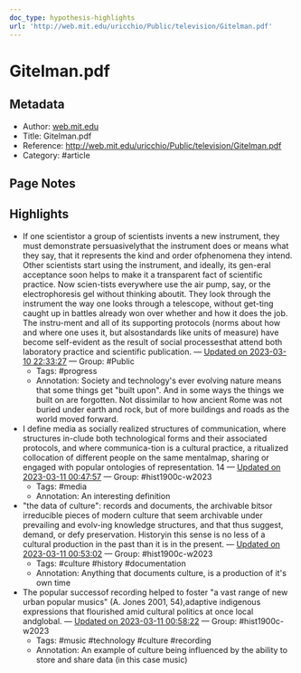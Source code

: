 ```yaml
---
doc_type: hypothesis-highlights
url: 'http://web.mit.edu/uricchio/Public/television/Gitelman.pdf'
---
```


# Gitelman.pdf

## Metadata
- Author: [web.mit.edu]()
- Title: Gitelman.pdf
- Reference: http://web.mit.edu/uricchio/Public/television/Gitelman.pdf
- Category: #article

## Page Notes
## Highlights
- If one scientistor a group of scientists invents a new instrument, they must demonstrate persuasivelythat the instrument does or means what they say, that it represents the kind and order ofphenomena they intend. Other scientists start using the instrument, and ideally, its gen-eral acceptance soon helps to make it a transparent fact of scientific practice. Now scien-tists everywhere use the air pump, say, or the electrophoresis gel without thinking aboutit. They look through the instrument the way one looks through a telescope, without get-ting caught up in battles already won over whether and how it does the job. The instru-ment and all of its supporting protocols (norms about how and where one uses it, but alsostandards like units of measure) have become self-evident as the result of social processesthat attend both laboratory practice and scientific publication. — [Updated on 2023-03-10 22:33:27](https://hyp.is/fEaI1L-9Ee2dgn9uaYfJhg/web.mit.edu/uricchio/Public/television/Gitelman.pdf) — Group: #Public
    - Tags:  #progress 
    - Annotation: Society and technology's ever evolving nature means that some things get "built upon". And in some ways the things we built on are forgotten. Not dissimilar to how ancient Rome was not buried under earth and rock, but of more buildings and roads as the world moved forward.
- I define media as socially realized structures of communication, where structures in-clude both technological forms and their associated protocols, and where communica-tion is a cultural practice, a ritualized collocation of different people on the same mentalmap, sharing or engaged with popular ontologies of representation. 14 — [Updated on 2023-03-11 00:47:57](https://hyp.is/RrcDor_QEe2kFU9Q8OtxlA/web.mit.edu/uricchio/Public/television/Gitelman.pdf) — Group: #hist1900c-w2023
    - Tags:  #media 
    - Annotation: An interesting definition
- "the data of culture": records and documents, the archivable bitsor irreducible pieces of modern culture that seem archivable under prevailing and evolv-ing knowledge structures, and that thus suggest, demand, or defy preservation. Historyin this sense is no less of a cultural production in the past than it is in the present. — [Updated on 2023-03-11 00:53:02](https://hyp.is/_Esm7r_QEe29S6-giCgQlA/web.mit.edu/uricchio/Public/television/Gitelman.pdf) — Group: #hist1900c-w2023
    - Tags:  #culture  #history  #documentation 
    - Annotation: Anything that documents culture, is a production of it's own time
- The popular successof recording helped to foster "a vast range of new urban popular musics" (A. Jones 2001, 54),adaptive indigenous expressions that flourished amid cultural politics at once local andglobal. — [Updated on 2023-03-11 00:58:22](https://hyp.is/uwwmoL_REe24o9fsuVADWg/web.mit.edu/uricchio/Public/television/Gitelman.pdf) — Group: #hist1900c-w2023
    - Tags:  #music  #technology  #culture  #recording 
    - Annotation: An example of culture being influenced by the ability to store and share data (in this case music)


